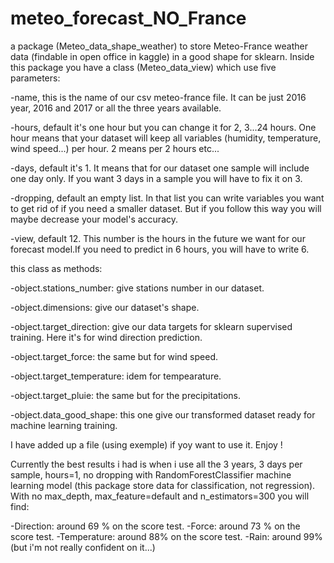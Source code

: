 # meteo_forecast_NO_France
 a package (Meteo_data_shape_weather) to store Meteo-France weather data (findable in open office in kaggle) in a good shape for sklearn. Inside this package you have a class (Meteo_data_view) which use five parameters:
 
 -name, this is the name of our csv meteo-france file. It can be just 2016 year, 2016 and 2017 or all the three years available.
 
 -hours, default it's one hour but you can change it for 2, 3...24 hours. One hour means that your 
 dataset will keep all variables (humidity, temperature, wind speed...) per hour. 2 means per 2 hours etc...
 
 -days, default it's 1. It means that for our dataset one sample will include one day only. If you want 3 days in a sample you will have to fix it on 3.
 
 -dropping, default an empty list. In that list you can write variables you want to get rid of if you need a smaller dataset. But if you follow this way you will maybe decrease your model's accuracy.
 
 -view, default 12. This number is the hours in the future we want for our forecast model.If you need to predict in 6 hours, you will have to write 6.
 
 
 this class as methods:
 
 -object.stations_number: give stations number in our dataset.
 
 -object.dimensions: give our dataset's shape.
 
 -object.target_direction: give our data targets for sklearn supervised training. Here it's for wind direction prediction.
 
 -object.target_force: the same but for wind speed.
 
 -object.target_temperature: idem for tempearature.
 
 -object.target_pluie: the same but for the precipitations.
 
 -object.data_good_shape: this one give our transformed dataset ready for machine learning training.
 
 
 I have added up a file (using exemple) if yoy want to use it. Enjoy !
 
 
 Currently the best results i had is when i use all the 3 years, 3 days per sample, hours=1, no dropping with RandomForestClassifier machine learning model (this package store data for classification, not regression). With no max_depth, max_feature=default and n_estimators=300 you will find:
 
 -Direction: around 69 % on the score test.
 -Force: around 73 % on the score test.
 -Temperature: around 88% on the score test.
 -Rain: around 99% (but i'm not really confident on it...) 
